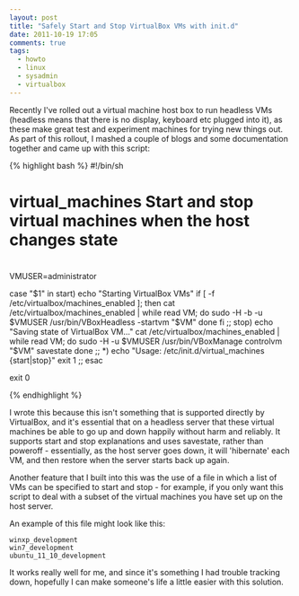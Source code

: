```yaml
---
layout: post
title: "Safely Start and Stop VirtualBox VMs with init.d"
date: 2011-10-19 17:05
comments: true
tags:
  - howto
  - linux
  - sysadmin
  - virtualbox
---
```


Recently I've rolled out a virtual machine host box to run headless VMs (headless means that there is no display, keyboard etc plugged into it), as these make great test and experiment machines for trying new things out. As part of this rollout, I mashed a couple of blogs and some documentation together and came up with this script:

{% highlight bash %}
#!/bin/sh

# virtual_machines	Start and stop virtual machines when the host changes state
#
#
VMUSER=administrator

case "$1" in
	start)
		echo "Starting VirtualBox VMs"
		if [ -f /etc/virtualbox/machines_enabled ]; then
			cat /etc/virtualbox/machines_enabled | while read VM; do
			  sudo -H -b -u $VMUSER /usr/bin/VBoxHeadless -startvm "$VM"
			done
		fi
		;;
	stop)
		echo "Saving state of VirtualBox VM..."
		cat /etc/virtualbox/machines_enabled | while read VM; do
		  sudo -H -u $VMUSER /usr/bin/VBoxManage controlvm "$VM" savestate
		done
		;;
	*)
		echo "Usage: /etc/init.d/virtual_machines {start|stop}"
		exit 1
		;;
esac

exit 0

{% endhighlight %}


I wrote this because this isn't something that is supported directly by VirtualBox, and it's essential that on a headless server that these virtual machines be able to go up and down happily without harm and reliably. It supports start and stop explanations and uses savestate, rather than poweroff - essentially, as the host server goes down, it will 'hibernate' each VM, and then restore when the server starts back up again.

Another feature that I built into this was the use of a file in which a list of VMs can be specified to start and stop - for example, if you only want this script to deal with a subset of the virtual machines you have set up on the host server.

An example of this file might look like this:

```
winxp_development
win7_development
ubuntu_11_10_development
```


It works really well for me, and since it's something I had trouble tracking down, hopefully I can make someone's life a little easier with this solution.



